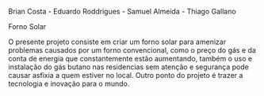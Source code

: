 Brian Costa - Eduardo Roddrigues - Samuel Almeida - Thiago Gallano

Forno Solar

O presente projeto consiste em criar um forno solar para amenizar problemas causados por um forno convencional, como o preço do gás e da conta de energia que constantemente estão aumentando, também o uso e instalação do gás butano nas residencias sem atenção e segurança pode causar asfixia a quem estiver no local. Outro ponto do projeto é trazer a tecnologia e inovação para o mundo.